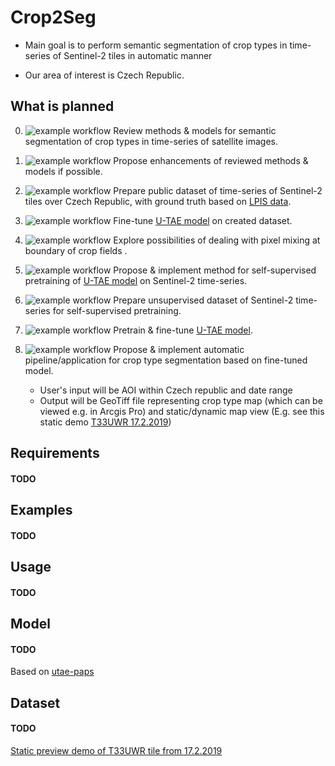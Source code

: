 # Crop2Seg 

- Main goal is to perform semantic segmentation of crop types in time-series of Sentinel-2 tiles in automatic manner

- Our area of interest is Czech Republic.

## What is planned
0. ![example workflow](https://badgen.net/badge/progress/99%25/green) Review methods & models for semantic segmentation of crop types in time-series of satellite images.
1. ![example workflow](https://badgen.net/badge/progress/65%25/purple) Propose enhancements of reviewed methods & models if possible.

2. ![example workflow](https://badgen.net/badge/progress/99%25/green) Prepare public dataset of time-series of Sentinel-2 tiles over Czech Republic, with ground truth
    based on [LPIS data](https://eagri.cz/public/web/mze/farmar/LPIS/export-lpis-rocni-shp.html).
3. ![example workflow](https://badgen.net/badge/progress/0%25/red) Fine-tune [U-TAE model](https://github.com/VSainteuf/utae-paps) on created dataset.
4. ![example workflow](https://badgen.net/badge/progress/70%25/purple) Explore possibilities of dealing with pixel mixing at boundary of crop fields .
5. ![example workflow](https://badgen.net/badge/progress/35%25/orange) Propose & implement method for self-supervised pretraining of [U-TAE model](https://github.com/VSainteuf/utae-paps) on Sentinel-2 time-series.
6. ![example workflow](https://badgen.net/badge/progress/50%25/blue) Prepare unsupervised dataset of Sentinel-2 time-series for self-supervised pretraining.
7. ![example workflow](https://badgen.net/badge/progress/0%25/red) Pretrain & fine-tune [U-TAE model](https://github.com/VSainteuf/utae-paps).
8. ![example workflow](https://badgen.net/badge/progress/15%25/orange) Propose & implement automatic pipeline/application for crop type segmentation based on fine-tuned model.
   * User's input will be AOI within Czech republic and date range
   * Output will be GeoTiff file representing crop type map (which can be viewed e.g. in Arcgis Pro) and static/dynamic map view
     (E.g. see this static demo [T33UWR 17.2.2019](https://raw.githack.com/Many98/Crop2Seg/main/data/T33UWR_20190217_sample_static.html)) 

## Requirements
#### TODO

## Examples
#### TODO

## Usage
#### TODO

## Model
#### TODO
Based on [utae-paps](https://github.com/VSainteuf/utae-paps)

## Dataset

#### TODO

[Static preview demo of T33UWR tile from 17.2.2019](https://raw.githack.com/Many98/Crop2Seg/main/data/T33UWR_20190217_sample_static.html)

